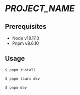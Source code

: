 # _PROJECT_NAME_

## Prerequisites

- Node v18.17.0
- Pnpm v8.6.10

## Usage

```sh
$ pnpm install
```

```sh
$ pnpm tauri dev

$ pnpm dev
```
